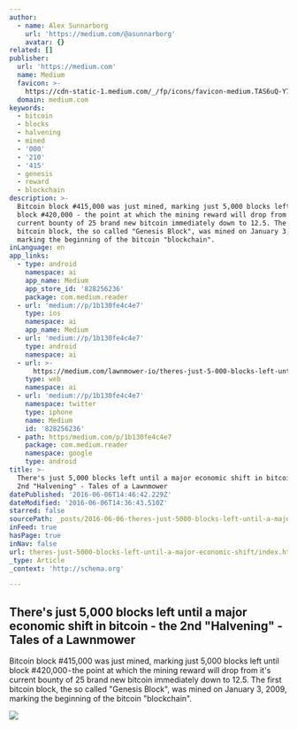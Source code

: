 ```yaml
---
author:
  - name: Alex Sunnarborg
    url: 'https://medium.com/@asunnarborg'
    avatar: {}
related: []
publisher:
  url: 'https://medium.com'
  name: Medium
  favicon: >-
    https://cdn-static-1.medium.com/_/fp/icons/favicon-medium.TAS6uQ-Y7kcKgi0xjcYHXw.ico
  domain: medium.com
keywords:
  - bitcoin
  - blocks
  - halvening
  - mined
  - '000'
  - '210'
  - '415'
  - genesis
  - reward
  - blockchain
description: >-
  Bitcoin block #415,000 was just mined, marking just 5,000 blocks left until
  block #420,000 - the point at which the mining reward will drop from it's
  current bounty of 25 brand new bitcoin immediately down to 12.5. The first
  bitcoin block, the so called "Genesis Block", was mined on January 3, 2009,
  marking the beginning of the bitcoin "blockchain".
inLanguage: en
app_links:
  - type: android
    namespace: ai
    app_name: Medium
    app_store_id: '828256236'
    package: com.medium.reader
  - url: 'medium://p/1b130fe4c4e7'
    type: ios
    namespace: ai
    app_name: Medium
  - url: 'medium://p/1b130fe4c4e7'
    type: android
    namespace: ai
  - url: >-
      https://medium.com/lawnmower-io/theres-just-5-000-blocks-left-until-a-major-economic-shift-in-bitcoin-the-2nd-halvening-1b130fe4c4e7
    type: web
    namespace: ai
  - url: 'medium://p/1b130fe4c4e7'
    namespace: twitter
    type: iphone
    name: Medium
    id: '828256236'
  - path: https/medium.com/p/1b130fe4c4e7
    package: com.medium.reader
    namespace: google
    type: android
title: >-
  There's just 5,000 blocks left until a major economic shift in bitcoin - the
  2nd "Halvening" - Tales of a Lawnmower
datePublished: '2016-06-06T14:46:42.229Z'
dateModified: '2016-06-06T14:36:43.510Z'
starred: false
sourcePath: _posts/2016-06-06-theres-just-5000-blocks-left-until-a-major-economic-shift.md
inFeed: true
hasPage: true
inNav: false
url: theres-just-5000-blocks-left-until-a-major-economic-shift/index.html
_type: Article
_context: 'http://schema.org'

---
```

<article style=""><h1>There's just 5,000 blocks left until a major economic shift in bitcoin - the 2nd "Halvening" - Tales of a Lawnmower</h1><p>Bitcoin block #415,000 was just mined, marking just 5,000 blocks left until block #420,000 - the point at which the mining reward will drop from it's current bounty of 25 brand new bitcoin immediately down to 12.5. The first bitcoin block, the so called "Genesis Block", was mined on January 3, 2009, marking the beginning of the bitcoin "blockchain".</p><img src="https://cdn-images-1.medium.com/max/1200/1*W03wOe-FZKOolBhxzy6f0A.png" /></article>